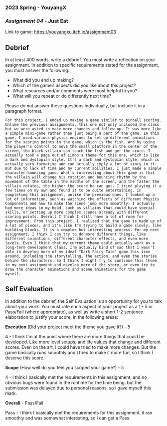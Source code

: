 ### **2023 Spring** - YouyangX
### *Assignment 04* - Just Eat
Link to game: https://youyangxu.itch.io/assignment03

## **Debrief**
In at least 400 words, write a debrief. You must write a reflection on your assignment. In addition to specific requirements stated for the assignment, you must answer the following:

- What did you end up making?
- Which of the game’s aspects did you like about this project?
- What resources and/or comments were most helpful to you?
- What will you repeat or do differently next time?

Please do not answer these questions individually, but include it in a paragraph format.

	For this project, I ended up making a game similar to pinball scoring. Unlike the previous assignments, this one not only included the class but we were asked to make more changes and follow up. It was more like a simple mini-game rather than just being a part of the game. In this game, I used various physics engines to set up different animations for the scoring points in the game, which is the fish. And by using the player's control to move the small platform in the center of the screen, the black villain can touch the fish and get the score. I actually took a page out of Limbo's theme for this one, which is like a dark and dystopian style. It's a dark and dystopian style, which is actually very formative and can actually imply a lot of story in it. But due to lack of time and my current abilities, I just made a simple character-bouncing game. What's interesting about this game is that the villain will change his rotation and bouncing rhythm by the movement of the table in the middle of the screen, and the faster the villain rotates, the higher the score he can get. I tried playing it a few times on my own and found it to be quite entertaining. In completing this assignment, unlike the previous ones, I looked up a lot of information, such as watching the effects of different Physics Components and how to make the scene jump more smoothly. I actually had more ideas in my head, such as villains that could have special skills, or setting up more complex scenes already with different scoring points. Overall I think I still have a lot of room for improvement. From this project, I realized that the game is made up of a lot of pieces, and it's like I'm trying to build a game slowly, like building blocks. It is a complex but interesting process. For my next assignment, I think I can try to do more different things, like different animations, different character effects, and even more levels. Even I think that my current theme could actually work as a long-term development class. I'm actually kind of sad that I wasn't able to develop more of my ideal "Dark Fairy Tale" game this time around, including the storytelling, the action, and even the stories behind the characters. So I think I might try to continue this theme in my next assignment and develop more of the story, or even try to draw the character animations and scene animations for the game myself.
     

## **Self Evaluation**
In addition to the debrief, the Self Evaluation is an opportunity for you to talk about your work. You must rate each aspect of your project as a 1 - 5 or Pass/Fail (where appropriate), as well as write a short 1-2 sentence elaboration to justify your score, in the following areas:


**Execution** (Did your project meet the theme you gave it?) - 5

4 - I think I'm at the point where there are more things that could be developed. Like more level setups, and life values that change and different scores. Even on the art, I could have tried to make more changes. But the game basically runs smoothly and I tried to make it more fun, so I think I deserve this score.


**Scope** (How well do you feel you scoped your game?) - 5

4 - I think I basically met the requirements in this assignment, and no obvious bugs were found in the runtime for the time being. but the submission was delayed due to personal reasons, so I gave myself this mark.


**Overall** - Pass/Fail

Pass - I think I basically met the requirements for this assignment, it ran smoothly and was somewhat interesting, so I can get a Pass.

